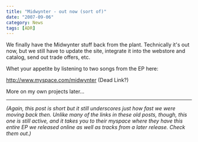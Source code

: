 ```yaml
---
title: "Midwynter - out now (sort of)"
date: "2007-09-06"
category: News
tags: [ADR]
---
```


We finally have the Midwynter stuff back from the plant. Technically it's out now, but we still have to update the site, integrate it into the webstore and catalog, send out trade offers, etc.

Whet your appetite by listening to two songs from the EP here:

http://www.myspace.com/midwynter  (Dead Link?)

More on my own projects later...

***

*(Again, this post is short but it still underscores just how fast we were moving back then. Unlike many of the links in these old posts, though, this one is still active, and it takes you to their myspace where they have this entire EP we released online as well as tracks from a later release. Check them out.)*
